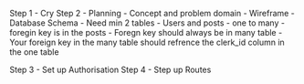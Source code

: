 Step 1 - Cry 
Step 2 - Planning 
    - Concept and problem domain
    - Wireframe
    - Database Schema
        - Need min 2 tables - Users and posts 
        - one to many - foregin key is in the posts
        - Foregn key should always be in many table 
            - Your foreign key in the many table should refrence the clerk_id column in the one table

Step 3 - Set up Authorisation 
Step 4 - Step up Routes 